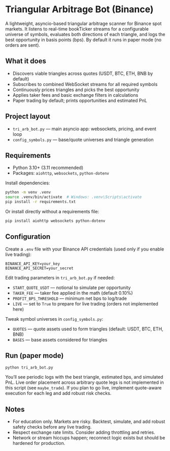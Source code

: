 # Triangular Arbitrage Bot (Binance)

A lightweight, asyncio-based triangular arbitrage scanner for Binance spot markets. It listens to real-time bookTicker streams for a configurable universe of symbols, evaluates both directions of each triangle, and logs the best opportunity in basis points (bps). By default it runs in paper mode (no orders are sent).

## What it does
- Discovers viable triangles across quotes (USDT, BTC, ETH, BNB by default)
- Subscribes to combined WebSocket streams for all required symbols
- Continuously prices triangles and picks the best opportunity
- Applies taker fees and basic exchange filters in calculations
- Paper trading by default; prints opportunities and estimated PnL

## Project layout
- `tri_arb_bot.py` — main asyncio app: websockets, pricing, and event loop
- `config_symbols.py` — base/quote universes and triangle generation

## Requirements
- Python 3.10+ (3.11 recommended)
- Packages: `aiohttp`, `websockets`, `python-dotenv`

Install dependencies:

```bash
python -m venv .venv
source .venv/bin/activate  # Windows: .venv\Scripts\activate
pip install -r requirements.txt
```

Or install directly without a requirements file:

```bash
pip install aiohttp websockets python-dotenv
```

## Configuration
Create a `.env` file with your Binance API credentials (used only if you enable live trading):

```
BINANCE_API_KEY=your_key
BINANCE_API_SECRET=your_secret
```

Edit trading parameters in `tri_arb_bot.py` if needed:
- `START_QUOTE_USDT` — notional to simulate per opportunity
- `TAKER_FEE` — taker fee applied in the math (default 0.10%)
- `PROFIT_BPS_THRESHOLD` — minimum net bps to log/trade
- `LIVE` — set to `True` to prepare for live trading (orders not implemented here)

Tweak symbol universes in `config_symbols.py`:
- `QUOTES` — quote assets used to form triangles (default: USDT, BTC, ETH, BNB)
- `BASES` — base assets considered for triangles

## Run (paper mode)

```bash
python tri_arb_bot.py
```

You’ll see periodic logs with the best triangle, estimated bps, and simulated PnL. Live order placement across arbitrary quote legs is not implemented in this script (see `maybe_trade`). If you plan to go live, implement quote-aware execution for each leg and add robust risk checks.


## Notes
- For education only. Markets are risky. Backtest, simulate, and add robust safety checks before any live trading.
- Respect exchange rate limits. Consider adding throttling and retries.
- Network or stream hiccups happen; reconnect logic exists but should be hardened for production.
